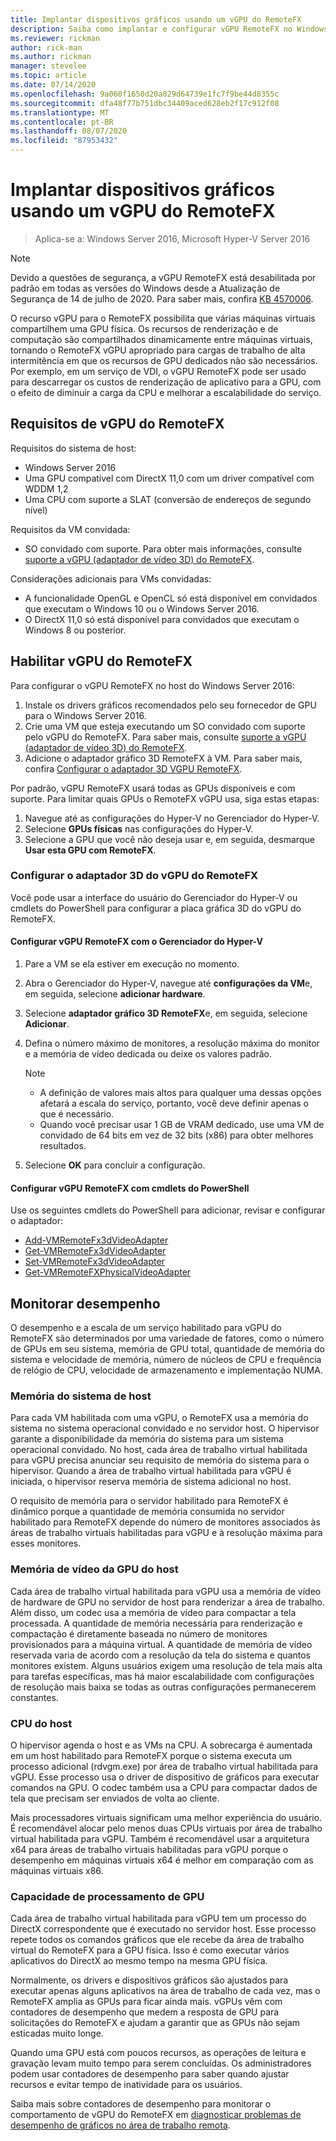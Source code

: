 ```yaml
---
title: Implantar dispositivos gráficos usando um vGPU do RemoteFX
description: Saiba como implantar e configurar vGPU RemoteFX no Windows Server
ms.reviewer: rickman
author: rick-man
ms.author: rickman
manager: stevelee
ms.topic: article
ms.date: 07/14/2020
ms.openlocfilehash: 9a060f1650d20a029d64739e1fc7f9be44d8355c
ms.sourcegitcommit: dfa48f77b751dbc34409aced628eb2f17c912f08
ms.translationtype: MT
ms.contentlocale: pt-BR
ms.lasthandoff: 08/07/2020
ms.locfileid: "87953432"
---
```

# <a name="deploy-graphics-devices-using-remotefx-vgpu"></a>Implantar dispositivos gráficos usando um vGPU do RemoteFX

> Aplica-se a: Windows Server 2016, Microsoft Hyper-V Server 2016

> [!NOTE]
> Devido a questões de segurança, a vGPU RemoteFX está desabilitada por padrão em todas as versões do Windows desde a Atualização de Segurança de 14 de julho de 2020. Para saber mais, confira [KB 4570006](https://support.microsoft.com/help/4570006).

O recurso vGPU para o RemoteFX possibilita que várias máquinas virtuais compartilhem uma GPU física. Os recursos de renderização e de computação são compartilhados dinamicamente entre máquinas virtuais, tornando o RemoteFX vGPU apropriado para cargas de trabalho de alta intermitência em que os recursos de GPU dedicados não são necessários. Por exemplo, em um serviço de VDI, o vGPU RemoteFX pode ser usado para descarregar os custos de renderização de aplicativo para a GPU, com o efeito de diminuir a carga da CPU e melhorar a escalabilidade do serviço.

## <a name="remotefx-vgpu-requirements"></a>Requisitos de vGPU do RemoteFX

Requisitos do sistema de host:

- Windows Server 2016
- Uma GPU compatível com DirectX 11,0 com um driver compatível com WDDM 1,2
- Uma CPU com suporte a SLAT (conversão de endereços de segundo nível)

Requisitos da VM convidada:

- SO convidado com suporte. Para obter mais informações, consulte [suporte a vGPU (adaptador de vídeo 3D) do RemoteFX](../../../remote/remote-desktop-services/rds-supported-config.md#remotefx-3d-video-adapter-vgpu-support).

Considerações adicionais para VMs convidadas:

- A funcionalidade OpenGL e OpenCL só está disponível em convidados que executam o Windows 10 ou o Windows Server 2016.
- O DirectX 11,0 só está disponível para convidados que executam o Windows 8 ou posterior.

## <a name="enable-remotefx-vgpu"></a>Habilitar vGPU do RemoteFX

Para configurar o vGPU RemoteFX no host do Windows Server 2016:

1. Instale os drivers gráficos recomendados pelo seu fornecedor de GPU para o Windows Server 2016.
2. Crie uma VM que esteja executando um SO convidado com suporte pelo vGPU do RemoteFX. Para saber mais, consulte [suporte a vGPU (adaptador de vídeo 3D) do RemoteFX](../../../remote/remote-desktop-services/rds-supported-config.md#remotefx-3d-video-adapter-vgpu-support).
3. Adicione o adaptador gráfico 3D RemoteFX à VM. Para saber mais, confira [Configurar o adaptador 3D VGPU RemoteFX](#configure-the-remotefx-vgpu-3d-adapter).

Por padrão, vGPU RemoteFX usará todas as GPUs disponíveis e com suporte. Para limitar quais GPUs o RemoteFX vGPU usa, siga estas etapas:

1. Navegue até as configurações do Hyper-V no Gerenciador do Hyper-V.
2. Selecione **GPUs físicas** nas configurações do Hyper-V.
3. Selecione a GPU que você não deseja usar e, em seguida, desmarque **Usar esta GPU com RemoteFX**.

### <a name="configure-the-remotefx-vgpu-3d-adapter"></a>Configurar o adaptador 3D do vGPU do RemoteFX

Você pode usar a interface do usuário do Gerenciador do Hyper-V ou cmdlets do PowerShell para configurar a placa gráfica 3D do vGPU do RemoteFX.

#### <a name="configure-remotefx-vgpu-with-hyper-v-manager"></a>Configurar vGPU RemoteFX com o Gerenciador do Hyper-V

1. Pare a VM se ela estiver em execução no momento.
2. Abra o Gerenciador do Hyper-V, navegue até **configurações da VM**e, em seguida, selecione **adicionar hardware**.
3. Selecione **adaptador gráfico 3D RemoteFX**e, em seguida, selecione **Adicionar**.
4. Defina o número máximo de monitores, a resolução máxima do monitor e a memória de vídeo dedicada ou deixe os valores padrão.

   > [!NOTE]
   > - A definição de valores mais altos para qualquer uma dessas opções afetará a escala do serviço, portanto, você deve definir apenas o que é necessário.
   > - Quando você precisar usar 1 GB de VRAM dedicado, use uma VM de convidado de 64 bits em vez de 32 bits (x86) para obter melhores resultados.

5. Selecione **OK** para concluir a configuração.

#### <a name="configure-remotefx-vgpu-with-powershell-cmdlets"></a>Configurar vGPU RemoteFX com cmdlets do PowerShell

Use os seguintes cmdlets do PowerShell para adicionar, revisar e configurar o adaptador:

- [Add-VMRemoteFx3dVideoAdapter](https://docs.microsoft.com/powershell/module/hyper-v/add-vmremotefx3dvideoadapter?view=win10-ps)
- [Get-VMRemoteFx3dVideoAdapter](https://docs.microsoft.com/powershell/module/hyper-v/get-vmremotefx3dvideoadapter?view=win10-ps)
- [Set-VMRemoteFx3dVideoAdapter](https://docs.microsoft.com/powershell/module/hyper-v/set-vmremotefx3dvideoadapter?view=win10-ps)
- [Get-VMRemoteFXPhysicalVideoAdapter](https://docs.microsoft.com/powershell/module/hyper-v/get-vmremotefxphysicalvideoadapter?view=win10-ps)

## <a name="monitor-performance"></a>Monitorar desempenho

O desempenho e a escala de um serviço habilitado para vGPU do RemoteFX são determinados por uma variedade de fatores, como o número de GPUs em seu sistema, memória de GPU total, quantidade de memória do sistema e velocidade de memória, número de núcleos de CPU e frequência de relógio de CPU, velocidade de armazenamento e implementação NUMA.

### <a name="host-system-memory"></a>Memória do sistema de host

Para cada VM habilitada com uma vGPU, o RemoteFX usa a memória do sistema no sistema operacional convidado e no servidor host. O hipervisor garante a disponibilidade da memória do sistema para um sistema operacional convidado. No host, cada área de trabalho virtual habilitada para vGPU precisa anunciar seu requisito de memória do sistema para o hipervisor. Quando a área de trabalho virtual habilitada para vGPU é iniciada, o hipervisor reserva memória de sistema adicional no host.

O requisito de memória para o servidor habilitado para RemoteFX é dinâmico porque a quantidade de memória consumida no servidor habilitado para RemoteFX depende do número de monitores associados às áreas de trabalho virtuais habilitadas para vGPU e à resolução máxima para esses monitores.

### <a name="host-gpu-video-memory"></a>Memória de vídeo da GPU do host

Cada área de trabalho virtual habilitada para vGPU usa a memória de vídeo de hardware de GPU no servidor de host para renderizar a área de trabalho. Além disso, um codec usa a memória de vídeo para compactar a tela processada. A quantidade de memória necessária para renderização e compactação é diretamente baseada no número de monitores provisionados para a máquina virtual. A quantidade de memória de vídeo reservada varia de acordo com a resolução da tela do sistema e quantos monitores existem. Alguns usuários exigem uma resolução de tela mais alta para tarefas específicas, mas há maior escalabilidade com configurações de resolução mais baixa se todas as outras configurações permanecerem constantes.

### <a name="host-cpu"></a>CPU do host

O hipervisor agenda o host e as VMs na CPU. A sobrecarga é aumentada em um host habilitado para RemoteFX porque o sistema executa um processo adicional (rdvgm.exe) por área de trabalho virtual habilitada para vGPU. Esse processo usa o driver de dispositivo de gráficos para executar comandos na GPU. O codec também usa a CPU para compactar dados de tela que precisam ser enviados de volta ao cliente.

Mais processadores virtuais significam uma melhor experiência do usuário. É recomendável alocar pelo menos duas CPUs virtuais por área de trabalho virtual habilitada para vGPU. Também é recomendável usar a arquitetura x64 para áreas de trabalho virtuais habilitadas para vGPU porque o desempenho em máquinas virtuais x64 é melhor em comparação com as máquinas virtuais x86.

### <a name="gpu-processing-power"></a>Capacidade de processamento de GPU

Cada área de trabalho virtual habilitada para vGPU tem um processo do DirectX correspondente que é executado no servidor host. Esse processo repete todos os comandos gráficos que ele recebe da área de trabalho virtual do RemoteFX para a GPU física. Isso é como executar vários aplicativos do DirectX ao mesmo tempo na mesma GPU física.

Normalmente, os drivers e dispositivos gráficos são ajustados para executar apenas alguns aplicativos na área de trabalho de cada vez, mas o RemoteFX amplia as GPUs para ficar ainda mais. vGPUs vêm com contadores de desempenho que medem a resposta de GPU para solicitações do RemoteFX e ajudam a garantir que as GPUs não sejam esticadas muito longe.

Quando uma GPU está com poucos recursos, as operações de leitura e gravação levam muito tempo para serem concluídas. Os administradores podem usar contadores de desempenho para saber quando ajustar recursos e evitar tempo de inatividade para os usuários.

Saiba mais sobre contadores de desempenho para monitorar o comportamento de vGPU do RemoteFX em [diagnosticar problemas de desempenho de gráficos no área de trabalho remota](https://docs.microsoft.com/azure/virtual-desktop/remotefx-graphics-performance-counters).
